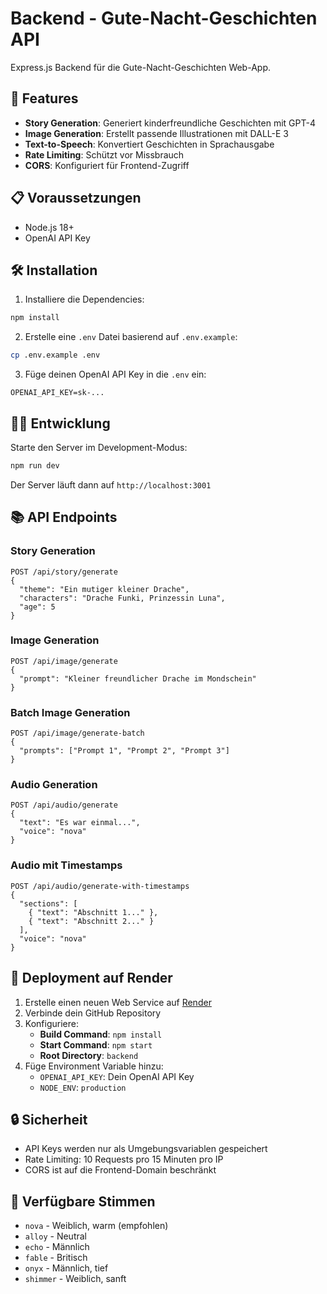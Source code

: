 # Backend - Gute-Nacht-Geschichten API

Express.js Backend für die Gute-Nacht-Geschichten Web-App.

## 🚀 Features

- **Story Generation**: Generiert kinderfreundliche Geschichten mit GPT-4
- **Image Generation**: Erstellt passende Illustrationen mit DALL-E 3
- **Text-to-Speech**: Konvertiert Geschichten in Sprachausgabe
- **Rate Limiting**: Schützt vor Missbrauch
- **CORS**: Konfiguriert für Frontend-Zugriff

## 📋 Voraussetzungen

- Node.js 18+
- OpenAI API Key

## 🛠️ Installation

1. Installiere die Dependencies:
```bash
npm install
```

2. Erstelle eine `.env` Datei basierend auf `.env.example`:
```bash
cp .env.example .env
```

3. Füge deinen OpenAI API Key in die `.env` ein:
```
OPENAI_API_KEY=sk-...
```

## 🏃‍♂️ Entwicklung

Starte den Server im Development-Modus:
```bash
npm run dev
```

Der Server läuft dann auf `http://localhost:3001`

## 📚 API Endpoints

### Story Generation
```
POST /api/story/generate
{
  "theme": "Ein mutiger kleiner Drache",
  "characters": "Drache Funki, Prinzessin Luna",
  "age": 5
}
```

### Image Generation
```
POST /api/image/generate
{
  "prompt": "Kleiner freundlicher Drache im Mondschein"
}
```

### Batch Image Generation
```
POST /api/image/generate-batch
{
  "prompts": ["Prompt 1", "Prompt 2", "Prompt 3"]
}
```

### Audio Generation
```
POST /api/audio/generate
{
  "text": "Es war einmal...",
  "voice": "nova"
}
```

### Audio mit Timestamps
```
POST /api/audio/generate-with-timestamps
{
  "sections": [
    { "text": "Abschnitt 1..." },
    { "text": "Abschnitt 2..." }
  ],
  "voice": "nova"
}
```

## 🚀 Deployment auf Render

1. Erstelle einen neuen Web Service auf [Render](https://render.com)
2. Verbinde dein GitHub Repository
3. Konfiguriere:
   - **Build Command**: `npm install`
   - **Start Command**: `npm start`
   - **Root Directory**: `backend`
4. Füge Environment Variable hinzu:
   - `OPENAI_API_KEY`: Dein OpenAI API Key
   - `NODE_ENV`: `production`

## 🔒 Sicherheit

- API Keys werden nur als Umgebungsvariablen gespeichert
- Rate Limiting: 10 Requests pro 15 Minuten pro IP
- CORS ist auf die Frontend-Domain beschränkt

## 📝 Verfügbare Stimmen

- `nova` - Weiblich, warm (empfohlen)
- `alloy` - Neutral
- `echo` - Männlich
- `fable` - Britisch
- `onyx` - Männlich, tief
- `shimmer` - Weiblich, sanft
